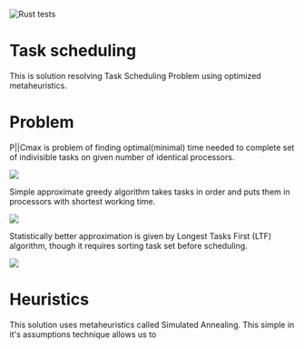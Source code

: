 ![Rust tests](https://github.com/codeblessing/co-pcmax/workflows/Rust%20tests/badge.svg?event=push)

# Task scheduling

This is solution resolving Task Scheduling Problem using optimized metaheuristics.

# Problem

P||Cmax is problem of finding optimal(minimal) time needed to complete set of indivisible tasks on given number of identical processors.

![][PCMAX1]

Simple approximate greedy algorithm takes tasks in order and puts them in processors with shortest working time.

![][PCMAX2]

Statistically better approximation is given by Longest Tasks First (LTF) algorithm, though it requires sorting task set before scheduling.

![][PCMAX3]

# Heuristics

This solution uses metaheuristics called Simulated Annealing. This simple in it's assumptions technique allows us to 

[PCMAX1]: docs/img/pcmax1.png
[PCMAX2]: docs/img/pcmax2.png
[PCMAX3]: docs/img/pcmax3.png